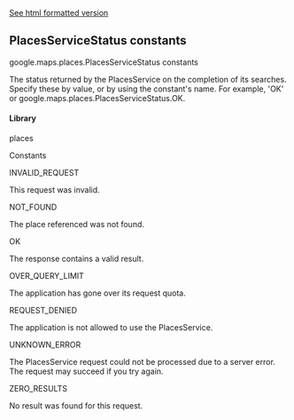 [See html formatted version](https://huasofoundries.github.io/google-maps-documentation/PlacesServiceStatus.html)


PlacesServiceStatus constants
-----------------------------

google.maps.places.PlacesServiceStatus constants

The status returned by the PlacesService on the completion of its searches. Specify these by value, or by using the constant's name. For example, 'OK' or google.maps.places.PlacesServiceStatus.OK.

#### Library

places

Constants

INVALID\_REQUEST

This request was invalid.

NOT\_FOUND

The place referenced was not found.

OK

The response contains a valid result.

OVER\_QUERY\_LIMIT

The application has gone over its request quota.

REQUEST\_DENIED

The application is not allowed to use the PlacesService.

UNKNOWN\_ERROR

The PlacesService request could not be processed due to a server error. The request may succeed if you try again.

ZERO\_RESULTS

No result was found for this request.